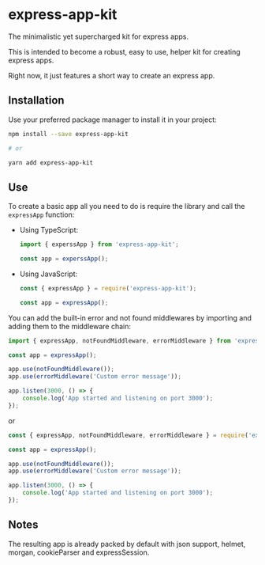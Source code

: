 # express-app-kit
The minimalistic yet supercharged kit for express apps.

This is intended to become a robust, easy to use, helper kit for creating express apps.

Right now, it just features a short way to create an express app.

## Installation
Use your preferred package manager to install it in your project:

```bash
npm install --save express-app-kit

# or

yarn add express-app-kit
```

## Use
To create a basic app all you need to do is require the library and call the `expressApp` function:

- Using TypeScript:
	```ts
	import { experssApp } from 'express-app-kit';

	const app = experssApp();
	```
- Using JavaScript:
	```js
	const { expressApp } = require('express-app-kit');

	const app = expressApp();
	```

You can add the built-in error and not found middlewares by importing and adding them to the middleware chain:

```ts
import { expressApp, notFoundMiddleware, errorMiddleware } from 'express-app-kit';

const app = expressApp();

app.use(notFoundMiddleware());
app.use(errorMiddleware('Custom error message'));

app.listen(3000, () => {
	console.log('App started and listening on port 3000');
});
```

or

```js
const { expressApp, notFoundMiddleware, errorMiddleware } = require('express-app-kit');

const app = expressApp();

app.use(notFoundMiddleware());
app.use(errorMiddleware('Custom error message'));

app.listen(3000, () => {
	console.log('App started and listening on port 3000');
});
```

## Notes
The resulting app is already packed by default with json support, helmet, morgan, cookieParser and expressSession.